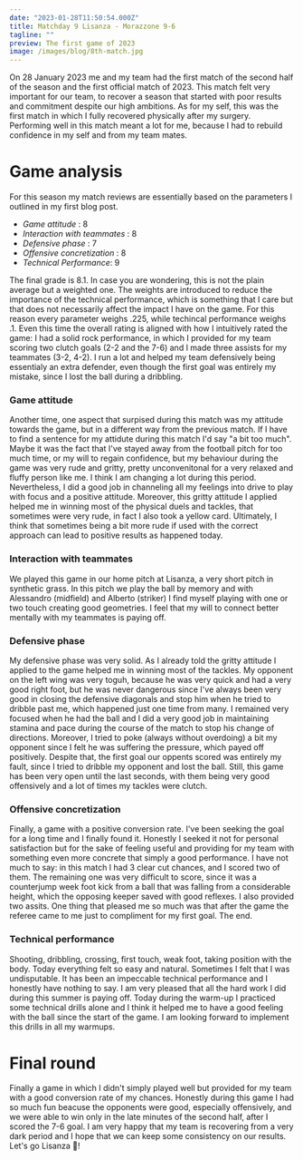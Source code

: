 ```yaml
---
date: "2023-01-28T11:50:54.000Z"
title: Matchday 9 Lisanza - Morazzone 9-6
tagline: ""
preview: The first game of 2023
image: /images/blog/8th-match.jpg
---
```


On 28 January 2023 me and my team had the first match of the second half of the season and the first official match of 2023. This match felt very important for our team, to recover a season that started with poor results and commitment despite our high ambitions. As for my self, this was the first match in which I fully recovered physically after my surgery. Performing well in this match meant a lot for me, because I had to rebuild confidence in my self and from my team mates.

# Game analysis

For this season my match reviews are essentially based on the parameters I outlined in my first blog post.

- _Game attitude_ : 8
- _Interaction with teammates_ : 8
- _Defensive phase_ : 7
- _Offensive concretization_ : 8
- _Technical Performance_: 9

The final grade is 8.1. In case you are wondering, this is not the plain average but a weighted one. The weights are introduced to reduce the importance of the technical performance, which is something that I care but that does not necessarily affect the impact I have on the game. For this reason every parameter weighs .225, while techincal performance weighs .1. Even this time the overall rating is aligned with how I intuitively rated the game: I had a solid rock performance, in which I provided for my team scoring two clutch goals (2-2 and the 7-6) and I made three assists for my teammates (3-2, 4-2). I run a lot and helped my team defensively being essentialy an extra defender, even though the first goal was entirely my mistake, since I lost the ball during a dribbling.

### Game attitude

Another time, one aspect that surpised during this match was my attitude towards the game, but in a different way from the previous match. If I have to find a sentence for my attidute during this match I'd say "a bit too much". Maybe it was the fact that I've stayed away from the football pitch for too much time, or my will to regain confidence, but my behaviour during the game was very rude and gritty, pretty unconvenitonal for a very relaxed and fluffy person like me. I think I am changing a lot during this period. Nevertheless, I did a good job in channeling all my feelings into drive to play with focus and a positive attitude. Moreover, this gritty attitude I applied helped me in winning most of the physical duels and tackles, that sometimes were very rude, in fact I also took a yellow card. Ultimately, I think that sometimes being a bit more rude if used with the correct approach can lead to positive results as happened today.

### Interaction with teammates

We played this game in our home pitch at Lisanza, a very short pitch in synthetic grass. In this pitch we play the ball by memory and with Alessandro (midfield) and Alberto (striker) I find myself playing with one or two touch creating good geometries. I feel that my will to connect better mentally with my teammates is paying off.

### Defensive phase

My defensive phase was very solid. As I already told the gritty attitude I applied to the game helped me in winning most of the tackles. My opponent on the left wing was very toguh, because he was very quick and had a very good right foot, but he was never dangerous since I've always been very good in closing the defensive diagonals and stop him when he tried to dribble past me, which happened just one time from many. I remained very focused when he had the ball and I did a very good job in maintaining stamina and pace during the course of the match to stop his change of directions. Moreover, I tried to poke (always without overdoing) a bit my opponent since I felt he was suffering the pressure, which payed off positively. Despite that, the first goal our oppents scored was entirely my fault, since I tried to dribble my opponent and lost the ball. Still, this game has been very open until the last seconds, with them being very good offensively and a lot of times my tackles were clutch.

### Offensive concretization

Finally, a game with a positive conversion rate. I've been seeking the goal for a long time and I finally found it. Honestly I seeked it not for personal satisfaction but for the sake of feeling useful and providing for my team with something even more concrete that simply a good performance. I have not much to say: in this match I had 3 clear cut chances, and I scored two of them. The remaining one was very difficult to score, since it was a counterjump week foot kick from a ball that was falling from a considerable height, which the opposing keeper saved with good reflexes. I also provided two assits. One thing that pleased me so much was that after the game the referee came to me just to compliment for my first goal. The end.

### Technical performance

Shooting, dribbling, crossing, first touch, weak foot, taking position with the body. Today everything felt so easy and natural. Sometimes I felt that I was undisputable. It has been an impeccable technical performance and I honestly have nothing to say. I am very pleased that all the hard work I did during this summer is paying off. Today during the warm-up I practiced some technical drills alone and I think it helped me to have a good feeling with the ball since the start of the game. I am looking forward to implement this drills in all my warmups.

# Final round

Finally a game in which I didn't simply played well but provided for my team with a good conversion rate of my chances. Honestly during this game I had so much fun beacuse the opponents were good, especially offensively, and we were able to win only in the late minutes of the second half, after I scored the 7-6 goal. I am very happy that my team is recovering from a very dark period and I hope that we can keep some consistency on our results. Let's go Lisanza 🐸!
